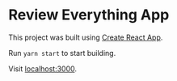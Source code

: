 # Review Everything App

This project was built using [Create React App](https://github.com/facebookincubator/create-react-app).

Run `yarn start` to start building.

Visit [localhost:3000](http://localhost:3000/).
